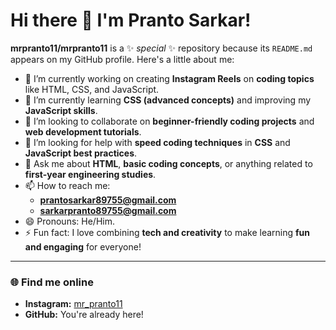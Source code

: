 # Hi there 👋 I'm Pranto Sarkar!  

**mrpranto11/mrpranto11** is a ✨ _special_ ✨ repository because its `README.md` appears on my GitHub profile. Here's a little about me:  

- 🔭 I’m currently working on creating **Instagram Reels** on **coding topics** like HTML, CSS, and JavaScript.  
- 🌱 I’m currently learning **CSS (advanced concepts)** and improving my **JavaScript skills**.  
- 👯 I’m looking to collaborate on **beginner-friendly coding projects** and **web development tutorials**.  
- 🤔 I’m looking for help with **speed coding techniques** in **CSS** and **JavaScript best practices**.  
- 💬 Ask me about **HTML**, **basic coding concepts**, or anything related to **first-year engineering studies**.  
- 📫 How to reach me:  
  - **prantosarkar89755@gmail.com**  
  - **sarkarpranto89755@gmail.com**  
- 😄 Pronouns: He/Him.  
- ⚡ Fun fact: I love combining **tech and creativity** to make learning **fun and engaging** for everyone!  

---

### 🌐 Find me online  
- **Instagram:** [mr_pranto11](https://www.instagram.com/mr_pranto11?igsh=aHowYXA4MjVkbW04)  
- **GitHub:** You're already here!
